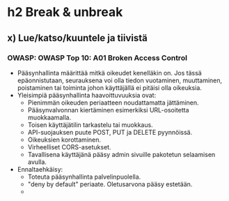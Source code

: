 # h2 Break & unbreak
## x) Lue/katso/kuuntele ja tiivistä
### OWASP: OWASP Top 10: A01 Broken Access Control
* Pääsynhallinta määrittää mitkä oikeudet kenelläkin on. Jos tässä epäonnistutaan, seurauksena voi olla tiedon vuotaminen, muuttaminen, poistaminen tai toiminta johon käyttäjällä ei pitäisi olla oikeuksia.
* Yleisimpiä pääsynhallinta haavoittuvuuksia ovat:
  * Pienimmän oikeuden periaatteen noudattamatta jättäminen.
  *  Pääsynvalvonnan kiertäminen esimerkiksi URL-osoitetta muokkaamalla.
  *  Toisen käyttäjätilin tarkastelu tai muokkaus.
  *  API-suojauksen puute POST, PUT ja DELETE pyynnöissä.
  *  Oikeuksien korottaminen.
  *  Virheelliset CORS-asetukset.
  *  Tavallisena käyttäjänä pääsy admin sivuille pakotetun selaamisen avulla.
* Ennaltaehkäisy:
  * Toteuta pääsynhallinta palvelinpuolella.
  * "deny by default" periaate. Oletusarvona pääsy estetään.
  * 
